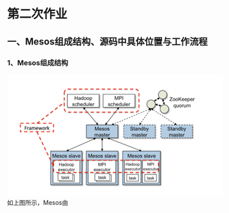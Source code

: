 # 第二次作业
## 一、Mesos组成结构、源码中具体位置与工作流程
### 1、Mesos组成结构
![-w450](https://github.com/ffeiDing/OS-Practice/blob/master/hw2/Mesos%E6%A1%86%E6%9E%B6%E5%9B%BE.png)
如上图所示，Mesos由
